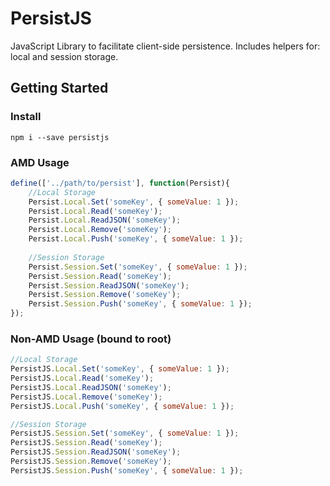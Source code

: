 # PersistJS
JavaScript Library to facilitate client-side persistence. Includes helpers for: local and session storage.

## Getting Started

### Install
`npm i --save persistjs`

### AMD Usage
```javascript
define(['../path/to/persist'], function(Persist){
    //Local Storage    
    Persist.Local.Set('someKey', { someValue: 1 });
    Persist.Local.Read('someKey');
    Persist.Local.ReadJSON('someKey');
    Persist.Local.Remove('someKey');
    Persist.Local.Push('someKey', { someValue: 1 });
    
    //Session Storage
    Persist.Session.Set('someKey', { someValue: 1 });
    Persist.Session.Read('someKey');
    Persist.Session.ReadJSON('someKey');
    Persist.Session.Remove('someKey');
    Persist.Session.Push('someKey', { someValue: 1 });
}); 
```

### Non-AMD Usage (bound to root)
```javascript
//Local Storage
PersistJS.Local.Set('someKey', { someValue: 1 });
PersistJS.Local.Read('someKey');
PersistJS.Local.ReadJSON('someKey');
PersistJS.Local.Remove('someKey');
PersistJS.Local.Push('someKey', { someValue: 1 });

//Session Storage
PersistJS.Session.Set('someKey', { someValue: 1 });
PersistJS.Session.Read('someKey');
PersistJS.Session.ReadJSON('someKey');
PersistJS.Session.Remove('someKey');
PersistJS.Session.Push('someKey', { someValue: 1 });
```
